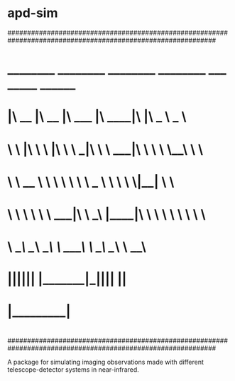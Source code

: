 # apd-sim

#############################################################################################################
#                       ________  ________  ________  ________  ___  _____ ______      
#                       |\   __  \|\   __  \|\   ___ \|\   ____\|\  \|\   _ \  _   \    
#                       \ \  \|\  \ \  \|\  \ \  \_|\ \ \  \___|\ \  \ \  \\\__\ \  \   
#                        \ \   __  \ \   ____\ \  \ \\ \ \_____  \ \  \ \  \\|__| \  \  
#                         \ \  \ \  \ \  \___|\ \  \_\\ \|____|\  \ \  \ \  \    \ \  \ 
#                          \ \__\ \__\ \__\    \ \_______\____\_\  \ \__\ \__\    \ \__\
#                           \|__|\|__|\|__|     \|_______|\_________\|__|\|__|     \|__|
#                                                       \|_________|                   
#
#############################################################################################################

A package for simulating imaging observations made with different telescope-detector systems in near-infrared. 